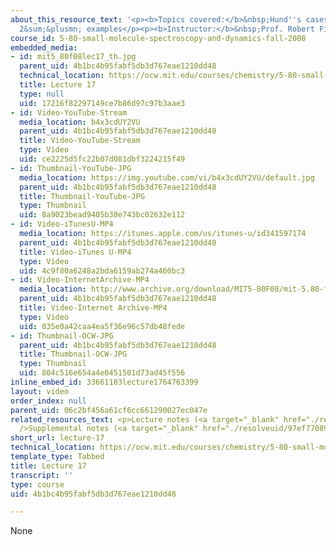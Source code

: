 ```yaml
---
about_this_resource_text: '<p><b>Topics covered:</b>&nbsp;Hund''s cases: 2&prod;,
  2&sum;&plusmn; examples</p><p><b>Instructor:</b>&nbsp;Prof. Robert Field</p>'
course_id: 5-80-small-molecule-spectroscopy-and-dynamics-fall-2008
embedded_media:
- id: mit5_80f08lec17_th.jpg
  parent_uid: 4b1bc4b95fabf5db3d767eae1210dd48
  technical_location: https://ocw.mit.edu/courses/chemistry/5-80-small-molecule-spectroscopy-and-dynamics-fall-2008/video-lectures/lecture-17/mit5_80f08lec17_th.jpg
  title: Lecture 17
  type: null
  uid: 17216f82297149ce7b86d97c97b3aae3
- id: Video-YouTube-Stream
  media_location: b4x3cdUY2VU
  parent_uid: 4b1bc4b95fabf5db3d767eae1210dd48
  title: Video-YouTube-Stream
  type: Video
  uid: ce2225d5fc22b07d081dbf3224215f49
- id: Thumbnail-YouTube-JPG
  media_location: https://img.youtube.com/vi/b4x3cdUY2VU/default.jpg
  parent_uid: 4b1bc4b95fabf5db3d767eae1210dd48
  title: Thumbnail-YouTube-JPG
  type: Thumbnail
  uid: 8a9023bead9405b38e743bc02632e112
- id: Video-iTunesU-MP4
  media_location: https://itunes.apple.com/us/itunes-u/id341597174
  parent_uid: 4b1bc4b95fabf5db3d767eae1210dd48
  title: Video-iTunes U-MP4
  type: Video
  uid: 4c9f80a6248a2bda6159ab274a460bc3
- id: Video-InternetArchive-MP4
  media_location: http://www.archive.org/download/MIT5-80F08/mit-5.80-f08-lec17_300k.mp4
  parent_uid: 4b1bc4b95fabf5db3d767eae1210dd48
  title: Video-Internet Archive-MP4
  type: Video
  uid: 035e0a42caa4ea5f36e96c57db48fede
- id: Thumbnail-OCW-JPG
  parent_uid: 4b1bc4b95fabf5db3d767eae1210dd48
  title: Thumbnail-OCW-JPG
  type: Thumbnail
  uid: 804c516e654a4e0451501d73ad45f556
inline_embed_id: 33661183lecture1764763399
layout: video
order_index: null
parent_uid: 06c2bf456a61cf6cc661290027ec047e
related_resources_text: <p>Lecture notes (<a target="_blank" href="./resolveuid/8c72a14dc382dbc824ace27e9a6a4433">PDF</a>)<br
  />Supplemental notes (<a target="_blank" href="./resolveuid/97ef77089c1a1634f213e47af9204ad9">PDF</a>)</p>
short_url: lecture-17
technical_location: https://ocw.mit.edu/courses/chemistry/5-80-small-molecule-spectroscopy-and-dynamics-fall-2008/video-lectures/lecture-17
template_type: Tabbed
title: Lecture 17
transcript: ''
type: course
uid: 4b1bc4b95fabf5db3d767eae1210dd48

---
```

None